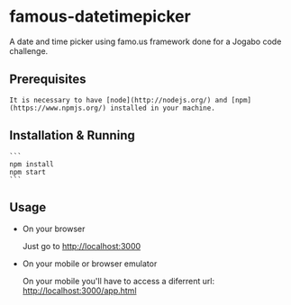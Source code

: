 famous-datetimepicker
=====================

A date and time picker using famo.us framework done for a Jogabo code challenge.


Prerequisites
------------

    It is necessary to have [node](http://nodejs.org/) and [npm](https://www.npmjs.org/) installed in your machine.

Installation & Running
------------

    ```
    npm install
    npm start
    ```

Usage
------------

* On your browser

    Just go to [http://localhost:3000](http://localhost:3000/)


* On your mobile or browser emulator

    On your mobile you'll have to access a diferrent url: [http://localhost:3000/app.html](http://localhost:3000/app.html)
